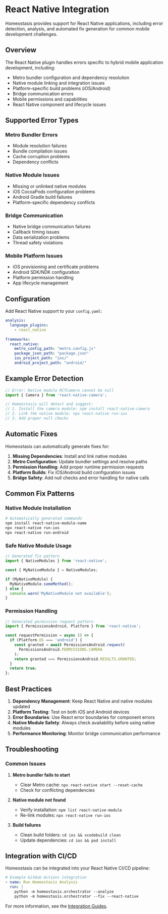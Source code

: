 # React Native Integration

Homeostasis provides support for React Native applications, including error detection, analysis, and automated fix generation for common mobile development challenges.

## Overview

The React Native plugin handles errors specific to hybrid mobile application development, including:

- Metro bundler configuration and dependency resolution
- Native module linking and integration issues
- Platform-specific build problems (iOS/Android)
- Bridge communication errors
- Mobile permissions and capabilities
- React Native component and lifecycle issues

## Supported Error Types

### Metro Bundler Errors
- Module resolution failures
- Bundle compilation issues
- Cache corruption problems
- Dependency conflicts

### Native Module Issues
- Missing or unlinked native modules
- iOS CocoaPods configuration problems
- Android Gradle build failures
- Platform-specific dependency conflicts

### Bridge Communication
- Native bridge communication failures
- Callback timing issues
- Data serialization problems
- Thread safety violations

### Mobile Platform Issues
- iOS provisioning and certificate problems
- Android SDK/NDK configuration
- Platform permission handling
- App lifecycle management

## Configuration

Add React Native support to your `config.yaml`:

```yaml
analysis:
  language_plugins:
    - react_native
  
frameworks:
  react_native:
    metro_config_path: "metro.config.js"
    package_json_path: "package.json"
    ios_project_path: "ios/"
    android_project_path: "android/"
```

## Example Error Detection

```javascript
// Error: Native module RCTCamera cannot be null
import { Camera } from 'react-native-camera';

// Homeostasis will detect and suggest:
// 1. Install the camera module: npm install react-native-camera
// 2. Link the native module: npx react-native run-ios
// 3. Add proper null checks
```

## Automatic Fixes

Homeostasis can automatically generate fixes for:

1. **Missing Dependencies**: Install and link native modules
2. **Metro Configuration**: Update bundler settings and resolve paths
3. **Permission Handling**: Add proper runtime permission requests
4. **Platform Builds**: Fix iOS/Android build configuration issues
5. **Bridge Safety**: Add null checks and error handling for native calls

## Common Fix Patterns

### Native Module Installation
```bash
# Automatically generated commands
npm install react-native-module-name
npx react-native run-ios
npx react-native run-android
```

### Safe Native Module Usage
```javascript
// Generated fix pattern
import { NativeModules } from 'react-native';

const { MyNativeModule } = NativeModules;

if (MyNativeModule) {
  MyNativeModule.someMethod();
} else {
  console.warn('MyNativeModule not available');
}
```

### Permission Handling
```javascript
// Generated permission request pattern
import { PermissionsAndroid, Platform } from 'react-native';

const requestPermission = async () => {
  if (Platform.OS === 'android') {
    const granted = await PermissionsAndroid.request(
      PermissionsAndroid.PERMISSIONS.CAMERA
    );
    return granted === PermissionsAndroid.RESULTS.GRANTED;
  }
  return true;
};
```

## Best Practices

1. **Dependency Management**: Keep React Native and native modules updated
2. **Platform Testing**: Test on both iOS and Android devices
3. **Error Boundaries**: Use React error boundaries for component errors
4. **Native Module Safety**: Always check availability before using native modules
5. **Performance Monitoring**: Monitor bridge communication performance

## Troubleshooting

### Common Issues

1. **Metro bundler fails to start**
   - Clear Metro cache: `npx react-native start --reset-cache`
   - Check for conflicting dependencies

2. **Native module not found**
   - Verify installation: `npm list react-native-module`
   - Re-link modules: `npx react-native run-ios`

3. **Build failures**
   - Clean build folders: `cd ios && xcodebuild clean`
   - Update dependencies: `cd ios && pod install`

## Integration with CI/CD

Homeostasis can be integrated into your React Native CI/CD pipeline:

```yaml
# Example GitHub Actions integration
- name: Run Homeostasis Analysis
  run: |
    python -m homeostasis.orchestrator --analyze
    python -m homeostasis.orchestrator --fix --react-native
```

For more information, see the [Integration Guides](integration_guides.md).